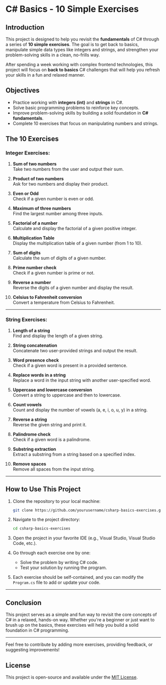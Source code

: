 # C# Basics - 10 Simple Exercises

## Introduction

This project is designed to help you revisit the **fundamentals** of C# through a series of **10 simple exercises**. The goal is to get back to basics, manipulate simple data types like integers and strings, and strengthen your problem-solving skills in a clean, no-frills way.

After spending a week working with complex frontend technologies, this project will focus on **back to basics** C# challenges that will help you refresh your skills in a fun and relaxed manner.

## Objectives

- Practice working with **integers (int)** and **strings** in C#.
- Solve basic programming problems to reinforce key concepts.
- Improve problem-solving skills by building a solid foundation in **C# fundamentals**.
- Complete 10 exercises that focus on manipulating numbers and strings.

## The 10 Exercises

### Integer Exercises:
1. **Sum of two numbers**  
   Take two numbers from the user and output their sum.

2. **Product of two numbers**  
   Ask for two numbers and display their product.

3. **Even or Odd**  
   Check if a given number is even or odd.

4. **Maximum of three numbers**  
   Find the largest number among three inputs.

5. **Factorial of a number**  
   Calculate and display the factorial of a given positive integer.

6. **Multiplication Table**  
   Display the multiplication table of a given number (from 1 to 10).

7. **Sum of digits**  
   Calculate the sum of digits of a given number.

8. **Prime number check**  
   Check if a given number is prime or not.

9. **Reverse a number**  
   Reverse the digits of a given number and display the result.

10. **Celsius to Fahrenheit conversion**  
    Convert a temperature from Celsius to Fahrenheit.

---

### String Exercises:
1. **Length of a string**  
   Find and display the length of a given string.

2. **String concatenation**  
   Concatenate two user-provided strings and output the result.

3. **Word presence check**  
   Check if a given word is present in a provided sentence.

4. **Replace words in a string**  
   Replace a word in the input string with another user-specified word.

5. **Uppercase and lowercase conversion**  
   Convert a string to uppercase and then to lowercase.

6. **Count vowels**  
   Count and display the number of vowels (a, e, i, o, u, y) in a string.

7. **Reverse a string**  
   Reverse the given string and print it.

8. **Palindrome check**  
   Check if a given word is a palindrome.

9. **Substring extraction**  
   Extract a substring from a string based on a specified index.

10. **Remove spaces**  
    Remove all spaces from the input string.

---

## How to Use This Project

1. Clone the repository to your local machine:
    ```bash
    git clone https://github.com/yourusername/csharp-basics-exercises.git
    ```

2. Navigate to the project directory:
    ```bash
    cd csharp-basics-exercises
    ```

3. Open the project in your favorite IDE (e.g., Visual Studio, Visual Studio Code, etc.).

4. Go through each exercise one by one:
   - Solve the problem by writing C# code.
   - Test your solution by running the program.

5. Each exercise should be self-contained, and you can modify the `Program.cs` file to add or update your code.

---

## Conclusion

This project serves as a simple and fun way to revisit the core concepts of C# in a relaxed, hands-on way. Whether you're a beginner or just want to brush up on the basics, these exercises will help you build a solid foundation in C# programming.

---

Feel free to contribute by adding more exercises, providing feedback, or suggesting improvements!

## License

This project is open-source and available under the [MIT License](LICENSE).
